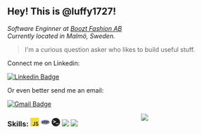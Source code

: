 <!-- Zero width character is used to put extra blank lines before and after code -->

<h2>Hey! This is @luffy1727!</h2>

<p><em>Software Enginner at <a href="https://www.booztgroup.com">Boozt Fashion AB</a></br>
Currently located in Malmö, Sweden.
</em></p>

> I'm a curious question asker who likes to build useful stuff.

Connect me on Linkedin: 

[![Linkedin Badge](https://img.shields.io/badge/LinkedIn-0077B5?style=for-the-badge&logo=linkedin&logoColor=white)](https://www.linkedin.com/in/chintushig-ochirsukh-4a00a275/)

Or even better send me an email:

[![Gmail Badge](https://img.shields.io/badge/Gmail-D14836?style=for-the-badge&logo=gmail&logoColor=white)](mailto:tushig.tushig@gmail.com)

<img align='right' src='https://luffy1727.github.io/tushig-rants/assets/whatever.gif' width='200"'>

<h3>
Skills:
<code><img height="20" src="https://raw.githubusercontent.com/github/explore/80688e429a7d4ef2fca1e82350fe8e3517d3494d/topics/javascript/javascript.png"></code>
<code><img height="20" src="https://raw.githubusercontent.com/github/explore/80688e429a7d4ef2fca1e82350fe8e3517d3494d/topics/php/php.png"></code>
<code><img height="20" src="https://raw.githubusercontent.com/github/explore/80688e429a7d4ef2fca1e82350fe8e3517d3494d/topics/terminal/terminal.png"></code>
<code><img height="20" src="https://raw.githubusercontent.com/github/explore/80688e429a7d4ef2fca1e82350fe8e3517d3494d/topics/terminal/aws.png"></code>
<code><img height="20" src="https://raw.githubusercontent.com/github/explore/80688e429a7d4ef2fca1e82350fe8e3517d3494d/topics/terminal/react.png"></code>
</h3>
